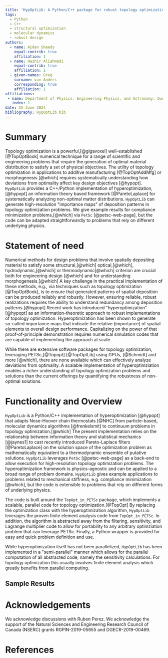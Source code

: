 ```yaml
---
title: 'HypOptLib: A Python/C++ package for robust topology optimization'
tags:
  - Python
  - C++ 
  - structural optimization
  - molecular dynamics
  - robust design
authors:
  - name: Aidan Sheedy
    equal-contrib: true
    affiliation: 1
  - name: Hazhir Aliahmadi
    equal-contrib: true
    affiliation: 1
  - given-names: Greg
    surname: van Anders
    corresponding: true
    affiliation: 1
affiliations:
 - name: Department of Physics, Engineering Physics, and Astronomy, Queen's University, Canada
   index: 1
date: XX June 2024
bibliography: HypOptLib.bib
---
```


# Summary

Topology optimization is a powerful,[@gigavoxel] well-established [@TopOptBook]
numerical technique for a range of scientific and engineering problems that
require the generation of optimal material distribution to satisfy a set of
physical objectives. The utility of topology optimization in applications to
additive manufacturing [@TopOptAddMfg] or morphogenesis [@which] requires
systematically understanding how deviations from optimality affect key design
objectives [@hypopt]. `HypOptLib` provides a C++/Python implementation of
hyperoptimization,[@hypopt] an information theory based framework
[@ParetoLaplace] for systematically analyzing non-optimal matter distributions.
`HypOptLib` can generate high-resolution "importance maps" of deposition
patterns in topology optimization problems. We give example results for
compliance minimization problems,[@which] via `PetSc` [@petsc-web-page], but the code can
be adapted straightforwardly to problems that rely on different underlying
physics.

# Statement of need

Numerical methods for design problems that involve spatially depositing material
to satisfy some structural,[@which] optical,[@which], hydrodynamic,[@which] or
thermodynamic[@which] criterion are crucial both for engineering design
[@which] and for understanding morphogenesis.[@which] A key challenge in the
practical implementation of these methods, e.g., via techniques such as topology
optimization [@TopOptBook], is to ensure that generated patterns of spatial deposition
can be produced reliably and robustly. However, ensuring reliable, robust
realizations requires the ability to understand redundancy among deposition
patterns.[@hypopt] Recent work has introduced "hyperoptimization" [@hypopt] as an
information-theoretic approach to robust implementations of topology
optimization. Hyperoptimization has been shown to generate so-called importance
maps that indicate the relative (importance) of spatial elements to overall
design performance. Capitalizing on the power of that proof-of-principle
demonstration requires numerical simulation codes that are capable of
implementing the approach at scale.

While there are extensive software packages for topology optimization,
leveraging PETSc,[@Topopt] [@TopOptLib] using GPUs, [@Schmidt] and more [@which],
there are none available which can effectively analyze deviations from
optimality. A scalable implementation of hyperoptimziation enables a richer
understanding of topology optimization problems and solutions than the current offerings
by quantifying the robustness of non-optimal solutions.

# Functionality and Overview

`HypOptLib` is a Python/C++ implementation of hyperoptimization [@hypopt] that
adapts Nose-Hoover chain thermostats [@NHC] from particle-based, molecular
dynamics algorithms [@frenkelsmit] to continuum problems in topology
optimization.[@which] The present implementation relies on the relationship
between information theory and statistical mechanics [@jaynes1] to cast
recently introduced Pareto-Laplace filters [@ParetoLaplace] on the solution
space of the optimization problem as mathematically equivalent to a
thermodynamic ensemble of putative solutions. `HypOptLib` leverages `PetSc`
[@petsc-web-page] as a back-end to allow execution for high-resolution topology
optimization problems. The hyperoptimization framework is physics-agnostic and
can be applied to a broad range of problem domains. `HypOptLib` gives example
applications to problems related to mechanical stiffness, e.g. compliance
minimization [@which], but the code is extensible to problems that rely on
different forms of underlying physics.

The code is built around the `TopOpt_in_PETSc` package, which implements a scalable,
parallel code for topology optimization.[@TopOpt] By replacing the optimization
class with the hyperoptimization algorithm, `HypOptLib` leverages the proven
finite element analysis code from `TopOpt_in_PETSc`. In addition, the algorithm is
abstracted away from the filtering, sensitivity, and Lagrange multiplier code to allow
for portability to any arbitrary optimziation problem that can leverage PETSc. Finally,
a Python wrapper is provided for easy and quick problem definition and use.

While hyperoptimization itself has not been parallelized, `HypOptLib` has been
implemented in a "semi-parallel" manner which allows for the parallel computation of
all abstracted code, namely the sensitivity calculations. For topology optimization this
usually involves finite element analysis which greatly benefits from parallel computing.

## Sample Results



# Acknowledgements

We acknowledge discussions with Ruben Perez. We acknowledge the support of the
Natural Sciences and Engineering Research Council of Canada (NSERC) grants
RGPIN-2019-05655 and DGECR-2019-00469.

# References
